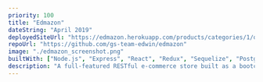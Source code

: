 ```yaml
---
priority: 100
title: "Edmazon"
dateString: "April 2019"
deployedSiteUrl: "https://edmazon.herokuapp.com/products/categories/1/offset/0"
repoUrl: "https://github.com/gs-team-edwin/edmazon"
image: "./edmazon_screenshot.png"
builtWith: ["Node.js", "Express", "React", "Redux", "Sequelize", "PostgresSQL"]
description: "A full-featured RESTful e-commerce store built as a bootcamp learning project for the NERDS stack."
---
```

